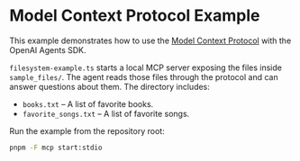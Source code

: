 # Model Context Protocol Example

This example demonstrates how to use the [Model Context Protocol](https://modelcontextprotocol.io/) with the OpenAI Agents SDK.

`filesystem-example.ts` starts a local MCP server exposing the files inside `sample_files/`. The agent reads those files through the protocol and can answer questions about them. The directory includes:

- `books.txt` – A list of favorite books.
- `favorite_songs.txt` – A list of favorite songs.

Run the example from the repository root:

```bash
pnpm -F mcp start:stdio
```
